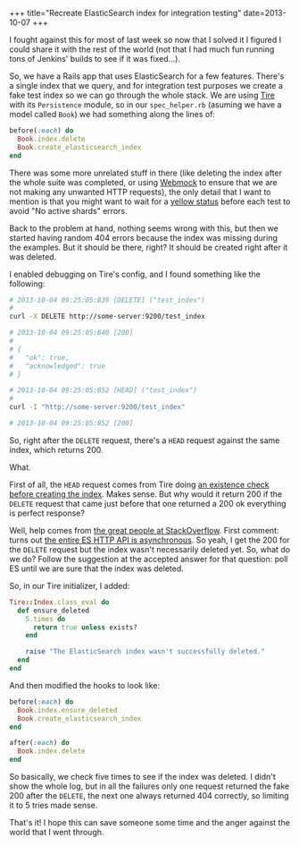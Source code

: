 +++
title="Recreate ElasticSearch index for integration testing"
date=2013-10-07
+++

I fought against this for most of last week so now that I solved it I figured I
could share it with the rest of the world (not that I had much fun running tons
of Jenkins' builds to see if it was fixed...).

So, we have a Rails app that uses ElasticSearch for a few features. There's a
single index that we query, and for integration test purposes we create a fake
test index so we can go through the whole stack. We are using
[Tire](https://github.com/karmi/retire) with its `Persistence` module, so in our
`spec_helper.rb` (asuming we have a model called `Book`) we had something along
the lines of:

```ruby
before(:each) do
  Book.index.delete
  Book.create_elasticsearch_index
end
```

There was some more unrelated stuff in there (like deleting the index after the
whole suite was completed, or using
[Webmock](https://github.com/bblimke/webmock) to ensure that we are not making
any unwanted HTTP requests), the only detail that I want to mention is that you
might want to wait for a
[yellow status](https://github.com/karmi/retire/issues/537#issuecomment-11124205)
before each test to avoid "No active shards" errors.

Back to the problem at hand, nothing seems wrong with this, but then we started
having random 404 errors because the index was missing during the examples. But
it should be there, right? It should be created right after it was deleted.

I enabled debugging on Tire's config, and I found something like the following:

```sh
# 2013-10-04 09:25:05:839 [DELETE] ("test_index")
#
curl -X DELETE http://some-server:9200/test_index

# 2013-10-04 09:25:05:840 [200]
#
# {
#   "ok": true,
#   "acknowledged": true
# }

# 2013-10-04 09:25:05:852 [HEAD] ("test_index")
#
curl -I "http://some-server:9200/test_index"

# 2013-10-04 09:25:05:852 [200]
```

So, right after the `DELETE` request, there's a `HEAD` request against the same
index, which returns 200.

What.

First of all, the `HEAD` request comes from Tire doing
[an existence check before creating the index](http://rubydoc.info/github/karmi/tire/master/Tire/Model/Indexing/ClassMethods#create_elasticsearch_index-instance_method).
Makes sense. But why would it return 200 if the `DELETE` request that came just
before that one returned a 200 ok everything is perfect response?

Well, help comes from
[the great people at StackOverflow](http://stackoverflow.com/questions/19182682/elasticsearch-async-delete-200-just-after-deleting-index-in-rails-app/19224515).
First comment: turns out
[the entire ES HTTP API is asynchronous](http://www.elasticsearch.org/guide/en/elasticsearch/reference/current/modules-http.html).
So yeah, I get the 200 for the `DELETE` request but the index wasn't necessarily
deleted yet. So, what do we do? Follow the suggestion at the accepted answer for
that question: poll ES until we are sure that the index was deleted.

So, in our Tire initializer, I added:

```ruby
Tire::Index.class_eval do
  def ensure_deleted
    5.times do
      return true unless exists?
    end

    raise "The ElasticSearch index wasn't successfully deleted."
  end
end
```

And then modified the hooks to look like:

```ruby
before(:each) do
  Book.index.ensure_deleted
  Book.create_elasticsearch_index
end

after(:each) do
  Book.index.delete
end
```

So basically, we check five times to see if the index was deleted. I didn't show
the whole log, but in all the failures only one request returned the fake 200
after the `DELETE`, the next one always returned 404 correctly, so limiting it
to 5 tries made sense.

That's it! I hope this can save someone some time and the anger against the
world that I went through.
